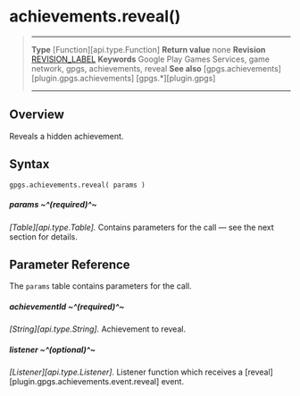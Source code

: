 # achievements.reveal()

> --------------------- ------------------------------------------------------------------------------------------
> __Type__              [Function][api.type.Function]
> __Return value__      none
> __Revision__          [REVISION_LABEL](REVISION_URL)
> __Keywords__          Google Play Games Services, game network, gpgs, achievements, reveal
> __See also__          [gpgs.achievements][plugin.gpgs.achievements]
>                       [gpgs.*][plugin.gpgs]
> --------------------- ------------------------------------------------------------------------------------------

## Overview

Reveals a hidden achievement.

## Syntax

	gpgs.achievements.reveal( params )

##### params ~^(required)^~
_[Table][api.type.Table]._ Contains parameters for the call &mdash; see the next section for details.


## Parameter Reference

The `params` table contains parameters for the call.

##### achievementId ~^(required)^~
_[String][api.type.String]._ Achievement to reveal.

##### listener ~^(optional)^~
_[Listener][api.type.Listener]._ Listener function which receives a [reveal][plugin.gpgs.achievements.event.reveal] event.